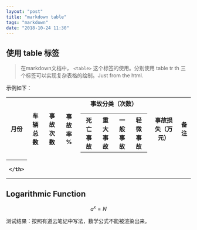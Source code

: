 ```yaml
---
layout: "post"
title: "markdown table"
tags: "markdown"
date: "2018-10-24 11:30"
---
```


## 使用 table 标签

> 在markdown文档中， `<table>` 这个标签的使用。分别使用 table tr th 三个标签可以实现复杂表格的绘制。Just from the html.

示例如下：

<table>
  <tr>
    <th>月份</th>
    <th>车辆总数</th>
    <th>事故次数</th>
    <th>事故率 %</th>
    <th>
      事故分类（次数）
      <table>
        <tr>
          <th>死亡事故</th>
          <th>重大事故</th>
          <th>一般事故</th>
          <th>轻微事故</th>
        </tr>
      </table>
    </th>
    <th>事故损失（万元）</th>
    <th>备注</th>
  </tr>
  <tr>
    <th>

    </th>
  </tr>
</table>

## Logarithmic Function

```math
  a^x = N
```

测试结果：按照有道云笔记中写法，数学公式不能被渲染出来。
